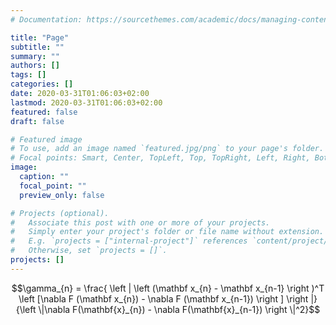 ```yaml
---
# Documentation: https://sourcethemes.com/academic/docs/managing-content/

title: "Page"
subtitle: ""
summary: ""
authors: []
tags: []
categories: []
date: 2020-03-31T01:06:03+02:00
lastmod: 2020-03-31T01:06:03+02:00
featured: false
draft: false

# Featured image
# To use, add an image named `featured.jpg/png` to your page's folder.
# Focal points: Smart, Center, TopLeft, Top, TopRight, Left, Right, BottomLeft, Bottom, BottomRight.
image:
  caption: ""
  focal_point: ""
  preview_only: false

# Projects (optional).
#   Associate this post with one or more of your projects.
#   Simply enter your project's folder or file name without extension.
#   E.g. `projects = ["internal-project"]` references `content/project/deep-learning/index.md`.
#   Otherwise, set `projects = []`.
projects: []
---
```

$$\gamma_{n} = \frac{
\left | \left (\mathbf x_{n} - \mathbf x_{n-1} \right )^T
\left [\nabla F (\mathbf x_{n}) - \nabla F (\mathbf x_{n-1}) \right ] \right |}
{\left \|\nabla F(\mathbf{x}_{n}) - \nabla F(\mathbf{x}_{n-1}) \right \|^2}$$
